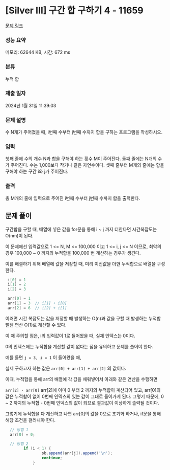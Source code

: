 # [Silver III] 구간 합 구하기 4 - 11659 

[문제 링크](https://www.acmicpc.net/problem/11659) 

### 성능 요약

메모리: 62644 KB, 시간: 672 ms

### 분류

누적 합

### 제출 일자

2024년 1월 31일 11:39:03

### 문제 설명

<p>수 N개가 주어졌을 때, i번째 수부터 j번째 수까지 합을 구하는 프로그램을 작성하시오.</p>

### 입력 

 <p>첫째 줄에 수의 개수 N과 합을 구해야 하는 횟수 M이 주어진다. 둘째 줄에는 N개의 수가 주어진다. 수는 1,000보다 작거나 같은 자연수이다. 셋째 줄부터 M개의 줄에는 합을 구해야 하는 구간 i와 j가 주어진다.</p>

### 출력 

 <p>총 M개의 줄에 입력으로 주어진 i번째 수부터 j번째 수까지 합을 출력한다.</p>

## 문제 풀이

구간합을 구할 때, 배열에 넣은 값을 for문을 통해 i ~ j 까지 더한다면 시간복잡도는 O(nm)이 된다.

이 문제에선 입력값으로 1 <= N, M <= 100,000 이고 1 <= i, j <= N 이므로, 최악의 경우 100,000 ~ 0 까지의 누적합을 100,000 번 계산하는 경우가 생긴다.

이를 해결하기 위해 배열에 값을 저장할 때, 미리 이전값을 더한 누적합으로 배열을 구성한다.

```java
 i[0] = 1
 i[1] = 2
 i[2] = 3

 arr[0] = 1
 arr[1] = 3  // i[1] + i[0]
 arr[2] = 6  // i[2] + i[1]
```

이러면 시간 복잡도는 값을 저장할 때 발생하는 O(n)과 값을 구할 때 발생하는 누적합 뺄셈 연산 O(1)로 계산할 수 있다.

이 때 주의할 점은, i의 입력값이 1로 들어왔을 때, 실제 인덱스는 0이다.

0의 인덱스에는 누적합을 계산할 값이 없다는 점을 유의하고 문제를 풀어야 한다.

예를 들면 `j = 3, i = 1` 이 들어왔을 때,

실제 구하고자 하는 값은 `arr[0] + arr[1] + arr[2]` 의 값이다.

이때, 누적합을 통해 arr의 배열에 각 값을 채워넣어서 아래와 같은 연산을 수행하면

`arr[2] - arr[0]` arr[2]에 이미 0 부터 2 까지의 누적합이 계산되어 있고, arr[0]의 값은 누적합이 없어 0번째 인덱스의 있는 값이 그대로 들어가게 된다. 그렇기 때문에, 0 ~ 2 까지의 누적합 - 0번째 인덱스의 값이 되므로 결과값이 이상하게 출력될 것이다.

그렇기에 누적합을 다 계산하고 나면 arr[0]의 값을 0으로 초기화 하거나, if문을 통해 해당 조건을 걸러내야 한다.

```java
  // 방법 1
  arr[0] = 0;

  // 방법 2
		if (i < 1) { 
				sb.append(arr[j]).append('\n');
				continue;
			}
```


